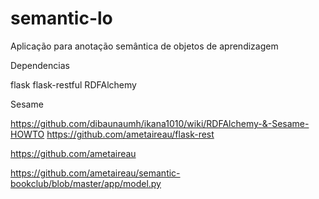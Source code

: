 semantic-lo
===========

Aplicação para anotação semântica de objetos de aprendizagem


Dependencias

flask
flask-restful
RDFAlchemy


Sesame

https://github.com/dibaunaumh/ikana1010/wiki/RDFAlchemy-&-Sesame-HOWTO
https://github.com/ametaireau/flask-rest

https://github.com/ametaireau

https://github.com/ametaireau/semantic-bookclub/blob/master/app/model.py

